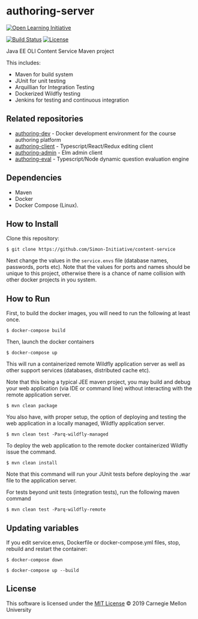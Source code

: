 # authoring-server

[![Open Learning Initiative](https://oli.cmu.edu/wp-content/uploads/2018/10/oli-logo-78px-high-1.svg)](http://oli.cmu.edu/)

[![Build Status](https://dalaran.oli.cmu.edu/jenkins/buildStatus/icon?job=content-service)](https://dalaran.oli.cmu.edu/jenkins/job/content-service/)
[![License](https://img.shields.io/badge/license-MIT-green.svg)](https://github.com/Simon-Initiative/course-editor/blob/master/LICENSE)

Java EE OLI Content Service Maven project

This includes:
* Maven for build system
* JUnit for unit testing
* Arquillian for Integration Testing
* Dockerized Wildfly testing 
* Jenkins for testing and continuous integration

## Related repositories
* [authoring-dev](https://github.com/Simon-Initiative/authoring-dev) - Docker development environment for the course authoring platform
* [authoring-client](https://github.com/Simon-Initiative/authoring-client) - Typescript/React/Redux editing client
* [authoring-admin](https://github.com/Simon-Initiative/authoring-admin) - Elm admin client
* [authoring-eval](https://github.com/Simon-Initiative/authoring-eval) - Typescript/Node dynamic question evaluation engine

## Dependencies
* Maven
* Docker
* Docker Compose (Linux).

## How to Install

Clone this repository:

```
$ git clone https://github.com/Simon-Initiative/content-service
```

Next change the values in the `service.envs` file (database names, passwords, ports etc). Note that the 
values for ports and names should be unique to this project, otherwise there is a
chance of name collision with other docker projects in you system.  

## How to Run

First, to build the docker images, you will need to run the following at least once.

```
$ docker-compose build
```

Then, launch the docker containers 
```
$ docker-compose up
```
This will run a containerized remote Wildfly application server as well as other support services (databases, distributed cache etc). 

Note that this being a typical JEE maven project, you may build and debug your web
application (via IDE or command line) without interacting with the remote application 
server.

```
$ mvn clean package
```
You also have, with proper setup, the option of deploying and testing the web application in a locally managed,
Wildfly application server.
```
$ mvn clean test -Parq-wildfly-managed
```

To deploy the web application to the remote docker containerized Wildfly issue the command.
```
$ mvn clean install
```
Note that this command will run your JUnit tests before deploying the .war file to the 
application server.

For tests beyond unit tests (integration tests), run the following maven command
```
$ mvn clean test -Parq-wildfly-remote
```

## Updating variables

If you edit service.envs, Dockerfile or docker-compose.yml files, stop, rebuild and restart the container:

```
$ docker-compose down

$ docker-compose up --build
```

## License
This software is licensed under the [MIT License](./LICENSE) © 2019 Carnegie Mellon University
